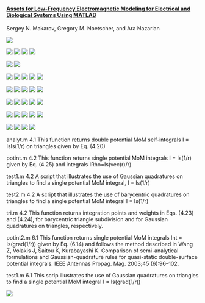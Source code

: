 #### [Assets for Low-Frequency Electromagnetic Modeling for Electrical and Biological Systems Using MATLAB](https://www.wiley.com/legacy/wileychi/makarov/)
Sergey N. Makarov, Gregory M. Noetscher, and Ara Nazarian

![](cover.jpg)

![](snapshot/figureE40.png)
![](snapshot/figureE41.png)
![](snapshot/figureE42.png)
![](snapshot/figureE43.png)

![](snapshot/figureE51.png)
![](snapshot/figureE52.png)

![](snapshot/figureE61.png)
![](snapshot/figureE62.png)
![](snapshot/figureE63.png)
![](snapshot/figureE64.png)
![](snapshot/figureE65.png)

![](snapshot/figureE71.png)
![](snapshot/figureE72.png)
![](snapshot/figureE73.png)
![](snapshot/figureE74.png)
![](snapshot/figureE75.png)

![](snapshot/figureE20.png)
![](snapshot/figureE21.png)
![](snapshot/figureE22.png)
![](snapshot/figureE23.png)
![](snapshot/figureE24.png)

![](snapshot/figureE31.png)
![](snapshot/figureE32.png)
![](snapshot/figureE33.png)
![](snapshot/figureE34.png)
![](snapshot/figureE35.png)

![](computational/figure01.png)
![](computational/figure02.png)
![](computational/figure03.png)
![](computational/figure04.png)


analyt.m 4.1
This function returns double potential MoM self-integrals I = IsIs(1/r) on triangles given by Eq. (4.20)

potint.m 4.2
This function returns single potential MoM integrals I = Is(1/r) given by Eq. (4.25) and integrals IRho=Is(vec(r)/r)

test1.m 4.2
A script that illustrates the use of Gaussian quadratures on triangles to find a single potential MoM integral, I = Is(1/r)

test2.m 4.2
A script that illustrates the use of barycentric quadratures on triangles to find a single potential MoM integral I = Is(1/r)

tri.m 4.2
This function returns integration points and weights in Eqs. (4.23) and (4.24), for barycentric triangle subdivision and for Gaussian quadratures on triangles, respectively.

potint2.m 6.1
This function returns single potential MoM integrals Int = Is(grad(1/r)) given by Eq. (6.14) and follows the method described in Wang Z, Volakis J, Saitou K, Kurabayashi K. Comparison of semi-analytical formulations and Gaussian-quadrature rules for quasi-static double-surface potential integrals. IEEE Antennas Propag. Mag. 2003;45 (6):96–102.

test1.m 6.1
This scrip illustrates the use of Gaussian quadratures on triangles to find a single potential MoM integral I = Is(grad(1/r))

![](bodycell/fig18a.png)






